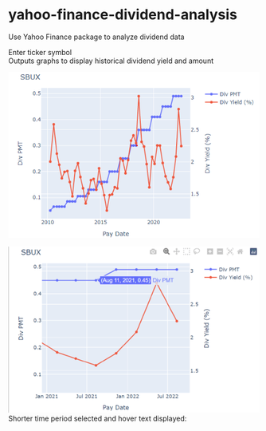 # yahoo-finance-dividend-analysis
Use Yahoo Finance package to analyze dividend data  
  
Enter ticker symbol  
Outputs graphs to display historical dividend yield and amount  
  
![Graph](graph-dividend.png)
  
![Graph](graph-dividend-zoom-and-hover.png)
Shorter time period selected and hover text displayed:
